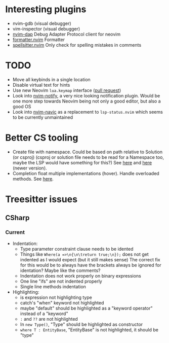 # Interesting plugins

- nvim-gdb (visual debugger)
- vim-inspector (visual debugger)
- [nvim-dap](https://github.com/mfussenegger/nvim-dap)
  Debug Adapter Protocol client for neovim
- [formatter.nvim](https://github.com/mhartington/formatter.nvim)
  Formatter
- [spellsitter.nvim](https://github.com/lewis6991/spellsitter.nvim)
  Only check for spelling mistakes in comments

# TODO

- Move all keybinds in a single location
- Disable virtual text for hints
- Use new Neovim `lua.keymap` interface ([pull request](https://github.com/neovim/neovim/pull/16591))
- Look into [nvim-notify](https://github.com/rcarriga/nvim-notify), a very nice looking notification plugin. Would be one more step towards Neovim being not only a good editor, but also a good OS
- Look into [nvim-navic](https://github.com/SmiteshP/nvim-navic) as a replacement to `lsp-status.nvim` which seems to be currently unmaintained

# Better CS tooling

- Create file with namespace. Could be based on path relative to Solution (or csproj)
  (csproj or solution file needs to be read for a Namespace too, maybe the LSP would have something for this?)
  See [here](https://github.com/jchannon/csharpextensions) and [here](https://github.com/KreativJos/csharpextensions) (newer version).
- Completion float multiple implementations (hover). Handle overloaded methods.
  See [here](https://github.com/OmniSharp/omnisharp-vim).

# Treesitter issues

## CSharp

### Current

- Indentation:
  - Type parameter constraint clause needs to be idented
  - Things like `Where(a =>\n{\n\treturn true;\n});` does not get indented as I would expect (but it still makes sense)
    The correct fix for this would be to always have the brackets always be ignored for identation? Maybe like the comments?
  - Indentation does not work properly on binary expressions
  - One line "ifs" are not indented properly
  - Single line methods indentation
- Highlighting:
  - is expression not highlighting type
  - catch's "when" keyword not highlighted
  - maybe "default" should be highlighted as a "keyword operator" instead of a "keyword"
  - `:` and `??` are not highlighted
  - In `new Type()`, "Type" should be highlighted as constructor
  - `where T : EntityBase`, "EntityBase" is not highlighted, it should be "type"
